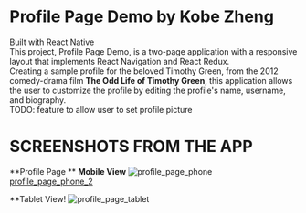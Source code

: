 # Profile Page Demo by Kobe Zheng 

Built with React Native <br/>
This project, Profile Page Demo, is a two-page application with a responsive layout that implements React Navigation and React Redux. <br/>
Creating a sample profile for the beloved Timothy Green, from the 2012 comedy-drama film **The Odd Life of Timothy Green**, this application allows the user to customize the profile by editing the profile's name, username, and biography. <br />
TODO: feature to allow user to set profile picture <br/>

# SCREENSHOTS FROM THE APP 

**Profile Page **
**Mobile View**
![profile_page_phone](https://user-images.githubusercontent.com/57577392/173205135-43be00cb-9a72-4913-a207-64af16d021df.PNG)
[profile_page_phone_2](https://user-images.githubusercontent.com/57577392/173205154-da1c06c7-5193-42c2-bdb1-e0e1c7e4c1d1.PNG)

**Tablet View!
![profile_page_tablet](https://user-images.githubusercontent.com/57577392/173205144-16173073-6df6-4114-a07a-c0ba537d9cd3.PNG)
